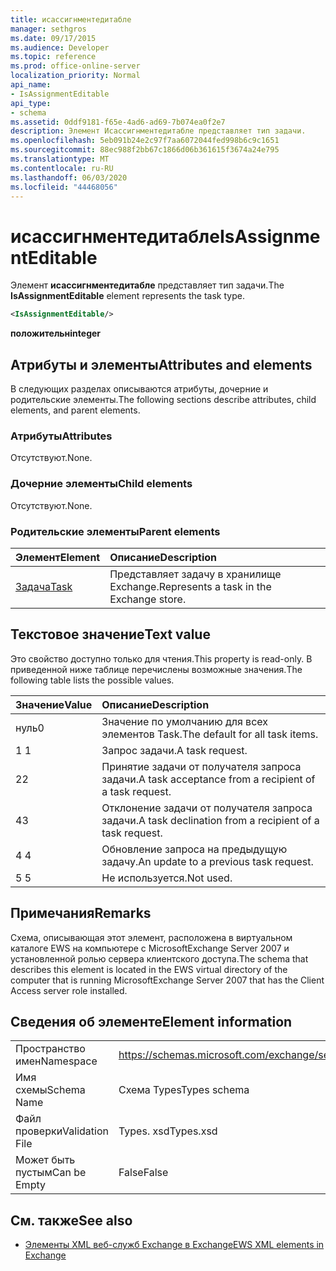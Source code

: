 ```yaml
---
title: исассигнментедитабле
manager: sethgros
ms.date: 09/17/2015
ms.audience: Developer
ms.topic: reference
ms.prod: office-online-server
localization_priority: Normal
api_name:
- IsAssignmentEditable
api_type:
- schema
ms.assetid: 0ddf9181-f65e-4ad6-ad69-7b074ea0f2e7
description: Элемент Исассигнментедитабле представляет тип задачи.
ms.openlocfilehash: 5eb091b24e2c97f7aa6072044fed998b6c9c1651
ms.sourcegitcommit: 88ec988f2bb67c1866d06b361615f3674a24e795
ms.translationtype: MT
ms.contentlocale: ru-RU
ms.lasthandoff: 06/03/2020
ms.locfileid: "44468056"
---
```

# <a name="isassignmenteditable"></a><span data-ttu-id="181d9-103">исассигнментедитабле</span><span class="sxs-lookup"><span data-stu-id="181d9-103">IsAssignmentEditable</span></span>

<span data-ttu-id="181d9-104">Элемент **исассигнментедитабле** представляет тип задачи.</span><span class="sxs-lookup"><span data-stu-id="181d9-104">The **IsAssignmentEditable** element represents the task type.</span></span> 
  
```xml
<IsAssignmentEditable/>
```

 <span data-ttu-id="181d9-105">**положительн**</span><span class="sxs-lookup"><span data-stu-id="181d9-105">**integer**</span></span>
## <a name="attributes-and-elements"></a><span data-ttu-id="181d9-106">Атрибуты и элементы</span><span class="sxs-lookup"><span data-stu-id="181d9-106">Attributes and elements</span></span>

<span data-ttu-id="181d9-107">В следующих разделах описываются атрибуты, дочерние и родительские элементы.</span><span class="sxs-lookup"><span data-stu-id="181d9-107">The following sections describe attributes, child elements, and parent elements.</span></span>
  
### <a name="attributes"></a><span data-ttu-id="181d9-108">Атрибуты</span><span class="sxs-lookup"><span data-stu-id="181d9-108">Attributes</span></span>

<span data-ttu-id="181d9-109">Отсутствуют.</span><span class="sxs-lookup"><span data-stu-id="181d9-109">None.</span></span>
  
### <a name="child-elements"></a><span data-ttu-id="181d9-110">Дочерние элементы</span><span class="sxs-lookup"><span data-stu-id="181d9-110">Child elements</span></span>

<span data-ttu-id="181d9-111">Отсутствуют.</span><span class="sxs-lookup"><span data-stu-id="181d9-111">None.</span></span>
  
### <a name="parent-elements"></a><span data-ttu-id="181d9-112">Родительские элементы</span><span class="sxs-lookup"><span data-stu-id="181d9-112">Parent elements</span></span>

|<span data-ttu-id="181d9-113">**Элемент**</span><span class="sxs-lookup"><span data-stu-id="181d9-113">**Element**</span></span>|<span data-ttu-id="181d9-114">**Описание**</span><span class="sxs-lookup"><span data-stu-id="181d9-114">**Description**</span></span>|
|:-----|:-----|
|[<span data-ttu-id="181d9-115">Задача</span><span class="sxs-lookup"><span data-stu-id="181d9-115">Task</span></span>](task.md) <br/> |<span data-ttu-id="181d9-116">Представляет задачу в хранилище Exchange.</span><span class="sxs-lookup"><span data-stu-id="181d9-116">Represents a task in the Exchange store.</span></span>  <br/> |
   
## <a name="text-value"></a><span data-ttu-id="181d9-117">Текстовое значение</span><span class="sxs-lookup"><span data-stu-id="181d9-117">Text value</span></span>

<span data-ttu-id="181d9-118">Это свойство доступно только для чтения.</span><span class="sxs-lookup"><span data-stu-id="181d9-118">This property is read-only.</span></span> <span data-ttu-id="181d9-119">В приведенной ниже таблице перечислены возможные значения.</span><span class="sxs-lookup"><span data-stu-id="181d9-119">The following table lists the possible values.</span></span>
  
|<span data-ttu-id="181d9-120">**Значение**</span><span class="sxs-lookup"><span data-stu-id="181d9-120">**Value**</span></span>|<span data-ttu-id="181d9-121">**Описание**</span><span class="sxs-lookup"><span data-stu-id="181d9-121">**Description**</span></span>|
|:-----|:-----|
|<span data-ttu-id="181d9-122">нуль</span><span class="sxs-lookup"><span data-stu-id="181d9-122">0</span></span>  <br/> |<span data-ttu-id="181d9-123">Значение по умолчанию для всех элементов Task.</span><span class="sxs-lookup"><span data-stu-id="181d9-123">The default for all task items.</span></span>  <br/> |
|<span data-ttu-id="181d9-124">1 </span><span class="sxs-lookup"><span data-stu-id="181d9-124">1</span></span>  <br/> |<span data-ttu-id="181d9-125">Запрос задачи.</span><span class="sxs-lookup"><span data-stu-id="181d9-125">A task request.</span></span>  <br/> |
|<span data-ttu-id="181d9-126">2</span><span class="sxs-lookup"><span data-stu-id="181d9-126">2</span></span>  <br/> |<span data-ttu-id="181d9-127">Принятие задачи от получателя запроса задачи.</span><span class="sxs-lookup"><span data-stu-id="181d9-127">A task acceptance from a recipient of a task request.</span></span>  <br/> |
|<span data-ttu-id="181d9-128">4</span><span class="sxs-lookup"><span data-stu-id="181d9-128">3</span></span>  <br/> |<span data-ttu-id="181d9-129">Отклонение задачи от получателя запроса задачи.</span><span class="sxs-lookup"><span data-stu-id="181d9-129">A task declination from a recipient of a task request.</span></span>  <br/> |
|<span data-ttu-id="181d9-130">4 </span><span class="sxs-lookup"><span data-stu-id="181d9-130">4</span></span>  <br/> |<span data-ttu-id="181d9-131">Обновление запроса на предыдущую задачу.</span><span class="sxs-lookup"><span data-stu-id="181d9-131">An update to a previous task request.</span></span>  <br/> |
|<span data-ttu-id="181d9-132">5 </span><span class="sxs-lookup"><span data-stu-id="181d9-132">5</span></span>  <br/> |<span data-ttu-id="181d9-133">Не используется.</span><span class="sxs-lookup"><span data-stu-id="181d9-133">Not used.</span></span>  <br/> |
   
## <a name="remarks"></a><span data-ttu-id="181d9-134">Примечания</span><span class="sxs-lookup"><span data-stu-id="181d9-134">Remarks</span></span>

<span data-ttu-id="181d9-135">Схема, описывающая этот элемент, расположена в виртуальном каталоге EWS на компьютере с MicrosoftExchange Server 2007 и установленной ролью сервера клиентского доступа.</span><span class="sxs-lookup"><span data-stu-id="181d9-135">The schema that describes this element is located in the EWS virtual directory of the computer that is running MicrosoftExchange Server 2007 that has the Client Access server role installed.</span></span>
  
## <a name="element-information"></a><span data-ttu-id="181d9-136">Сведения об элементе</span><span class="sxs-lookup"><span data-stu-id="181d9-136">Element information</span></span>

|||
|:-----|:-----|
|<span data-ttu-id="181d9-137">Пространство имен</span><span class="sxs-lookup"><span data-stu-id="181d9-137">Namespace</span></span>  <br/> |https://schemas.microsoft.com/exchange/services/2006/types  <br/> |
|<span data-ttu-id="181d9-138">Имя схемы</span><span class="sxs-lookup"><span data-stu-id="181d9-138">Schema Name</span></span>  <br/> |<span data-ttu-id="181d9-139">Схема Types</span><span class="sxs-lookup"><span data-stu-id="181d9-139">Types schema</span></span>  <br/> |
|<span data-ttu-id="181d9-140">Файл проверки</span><span class="sxs-lookup"><span data-stu-id="181d9-140">Validation File</span></span>  <br/> |<span data-ttu-id="181d9-141">Types. xsd</span><span class="sxs-lookup"><span data-stu-id="181d9-141">Types.xsd</span></span>  <br/> |
|<span data-ttu-id="181d9-142">Может быть пустым</span><span class="sxs-lookup"><span data-stu-id="181d9-142">Can be Empty</span></span>  <br/> |<span data-ttu-id="181d9-143">False</span><span class="sxs-lookup"><span data-stu-id="181d9-143">False</span></span>  <br/> |
   
## <a name="see-also"></a><span data-ttu-id="181d9-144">См. также</span><span class="sxs-lookup"><span data-stu-id="181d9-144">See also</span></span>



- [<span data-ttu-id="181d9-145">Элементы XML веб-служб Exchange в Exchange</span><span class="sxs-lookup"><span data-stu-id="181d9-145">EWS XML elements in Exchange</span></span>](ews-xml-elements-in-exchange.md)

